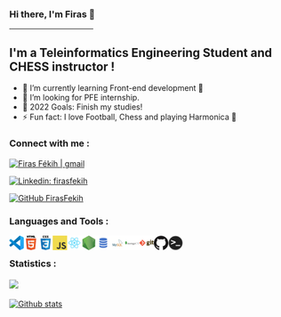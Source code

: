 
### Hi there, I'm Firas 👋 

<hr size="4" width="30%" color="black">  

## I'm a Teleinformatics Engineering Student and CHESS instructor !

- 🌱 I’m currently learning Front-end development 🤣
- 👯 I’m looking for PFE internship.
- 🥅 2022 Goals: Finish my studies!
- ⚡ Fun fact: I love Football, Chess and playing Harmonica 🤣


### Connect with me :   

[<img align="center" alt="Firas Fékih | gmail" width="22px" src="https://cdn.jsdelivr.net/npm/simple-icons@v3/icons/gmail.svg" />][gmail]

[![Linkedin: firasfekih](https://img.shields.io/badge/-firasfekih-blue?style=flat-square&logo=Linkedin&logoColor=white&link=https://www.linkedin.com/in/firasfekih/)](https://www.linkedin.com/in/firasfekih/)

[![GitHub FirasFekih](https://img.shields.io/github/followers/FirasFekih?label=follow&style=social)](https://github.com/FirasFekih)

### Languages and Tools :

<img align="left" alt="Visual Studio Code" width="26px" src="https://raw.githubusercontent.com/github/explore/80688e429a7d4ef2fca1e82350fe8e3517d3494d/topics/visual-studio-code/visual-studio-code.png" />
<img align="left" alt="HTML5" width="26px" src="https://raw.githubusercontent.com/github/explore/80688e429a7d4ef2fca1e82350fe8e3517d3494d/topics/html/html.png" />
<img align="left" alt="CSS3" width="26px" src="https://raw.githubusercontent.com/github/explore/80688e429a7d4ef2fca1e82350fe8e3517d3494d/topics/css/css.png" />
<img align="left" alt="JavaScript" width="26px" src="https://raw.githubusercontent.com/github/explore/80688e429a7d4ef2fca1e82350fe8e3517d3494d/topics/javascript/javascript.png" />
<img align="left" alt="React" width="26px" src="https://raw.githubusercontent.com/github/explore/80688e429a7d4ef2fca1e82350fe8e3517d3494d/topics/react/react.png" />
<img align="left" alt="Node.js" width="26px" src="https://raw.githubusercontent.com/github/explore/80688e429a7d4ef2fca1e82350fe8e3517d3494d/topics/nodejs/nodejs.png" />
<img align="left" alt="SQL" width="26px" src="https://raw.githubusercontent.com/github/explore/80688e429a7d4ef2fca1e82350fe8e3517d3494d/topics/sql/sql.png" />
<img align="left" alt="MySQL" width="26px" src="https://raw.githubusercontent.com/github/explore/80688e429a7d4ef2fca1e82350fe8e3517d3494d/topics/mysql/mysql.png" />
<img align="left" alt="MongoDB" width="26px" src="https://raw.githubusercontent.com/github/explore/80688e429a7d4ef2fca1e82350fe8e3517d3494d/topics/mongodb/mongodb.png" />
<img align="left" alt="Git" width="26px" src="https://raw.githubusercontent.com/github/explore/80688e429a7d4ef2fca1e82350fe8e3517d3494d/topics/git/git.png" />
<img align="left" alt="GitHub" width="26px" src="https://raw.githubusercontent.com/github/explore/78df643247d429f6cc873026c0622819ad797942/topics/github/github.png" />
<img align="left" alt="Terminal" width="26px" src="https://raw.githubusercontent.com/github/explore/80688e429a7d4ef2fca1e82350fe8e3517d3494d/topics/terminal/terminal.png" />
<br>

### Statistics :

<a href="https://github.com/FirasFekih" align="center">
  <img align="center" src="https://github-readme-stats.vercel.app/api/top-langs/?username=FirasFekih&theme=light&hide_langs_below=1" />
</a>
<br>
<br>
<a href="https://github.com/FirasFekih" align="center">
 <img align="center" src="https://github-readme-stats.vercel.app/api?username=FirasFekih&show_icons=true&theme=light&line_height=27" alt="Github stats"/>
</a>

[linkedin]: https://linkedin.com/in/firasfekih
[gmail]: https://myaccount.google.com/?gar=1
